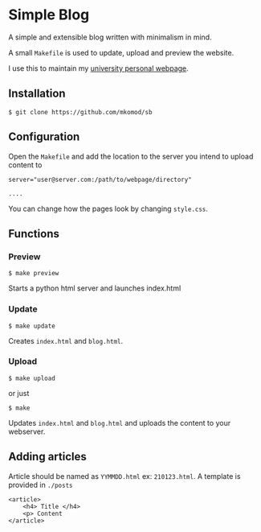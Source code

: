 # Simple Blog

A simple and extensible blog written with minimalism in mind. 


A small `Makefile` is used to update, upload and preview the website.

I use this to maintain my [university personal webpage](http://wwwf.imperial.ac.uk/~mk1019/).

## Installation

```
$ git clone https://github.com/mkomod/sb
```

## Configuration

Open the `Makefile` and add the location to the server you intend to upload content to

```
server="user@server.com:/path/to/webpage/directory"

....
```

You can change how the pages look by changing `style.css`.

## Functions

### Preview

```
$ make preview
```

Starts a python html server and launches index.html

### Update

```
$ make update
```

Creates `index.html` and `blog.html`.


### Upload

```
$ make upload
```

or just

```
$ make
```

Updates `index.html` and `blog.html` and uploads the content to your webserver.


## Adding articles

Article should be named as `YYMMDD.html` ex: `210123.html`. A template is provided in `./posts`

```
<article>
    <h4> Title </h4>
    <p> Content
</article>
```

